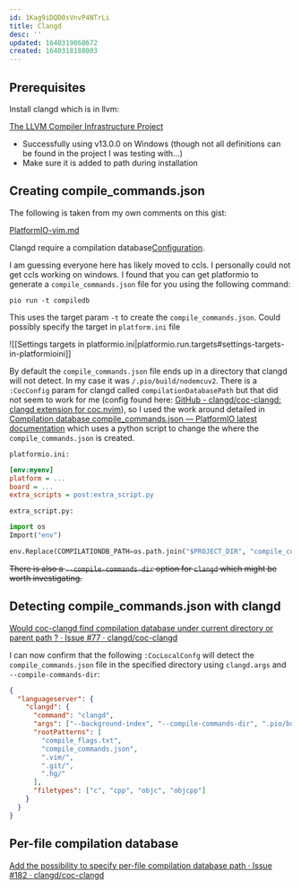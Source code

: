 ```yaml
---
id: 1Kag9iDQD0sVnvP4NTrLi
title: Clangd
desc: ''
updated: 1640319868672
created: 1640318188003
---
```


## Prerequisites

Install clangd which is in llvm:

[The LLVM Compiler Infrastructure Project](https://llvm.org/)

- Successfully using v13.0.0 on Windows (though not all definitions can be found in the project I was testing with...)
- Make sure it is added to path during installation

## Creating compile_commands.json


The following is taken from my own comments on this gist:

[PlatformIO-vim.md](https://gist.github.com/neta540/9e65261be52d6cd4d6c17399b78d34bb)


Clangd require a compilation database[Configuration](https://clangd.llvm.org/config#compilationdatabase).

I am guessing everyone here has likely moved to ccls. I personally could not get ccls working on windows. I found that you can get platformio to generate a `compile_commands.json` file for you using the following command:

```batch
pio run -t compiledb
```

This uses the target param `-t` to create the `compile_commands.json`. Could possibly specify the target in `platform.ini` file

![[Settings targets in platformio.ini|platformio.run.targets#settings-targets-in-platformioini]]

By default the `compile_commands.json` file ends up in a directory that clangd will not detect. In my case it was `/.pio/build/nodemcuv2`. There is a `:CocConfig` param for clangd called `compilationDatabasePath` but that did not seem to work for me (config found here: [GitHub - clangd/coc-clangd: clangd extension for coc.nvim](https://github.com/clangd/coc-clangd#configurations)), so I used the work around detailed in [Compilation database compile_commands.json &mdash; PlatformIO latest documentation](https://docs.platformio.org/en/latest/integration/compile_commands.html) which uses a python script to change the where the `compile_commands.json` is created.


`platformio.ini:`

```ini
[env:myenv]
platform = ...
board = ...
extra_scripts = post:extra_script.py
```

`extra_script.py:`

```python
import os
Import("env")

env.Replace(COMPILATIONDB_PATH=os.path.join("$PROJECT_DIR", "compile_commands.json"))

```

~~There is also a `--compile-commands-dir` option for `clangd` which might be worth investigating.~~

## Detecting compile_commands.json with clangd

[Would coc-clangd find compilation database under current directory or parent path ? · Issue #77 · clangd/coc-clangd](https://github.com/clangd/coc-clangd/issues/77)

I can now confirm that the following `:CocLocalConfg` will detect the `compile_commands.json` file in the specified directory using `clangd.args` and `--compile-commands-dir`:

```json
{
  "languageserver": {
    "clangd": {
      "command": "clangd",
      "args": ["--background-index", "--compile-commands-dir", ".pio/build/nodemcuv2" ],
      "rootPatterns": [
        "compile_flags.txt",
        "compile_commands.json",
        ".vim/",
        ".git/",
        ".hg/"
      ],
      "filetypes": ["c", "cpp", "objc", "objcpp"]
    }
  }
}
```


## Per-file compilation database

[Add the possibility to specify per-file compilation database path · Issue #182 · clangd/coc-clangd](https://github.com/clangd/coc-clangd/issues/182)